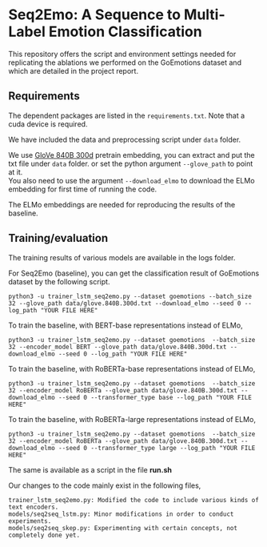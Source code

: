 # Seq2Emo: A Sequence to Multi-Label Emotion Classification

This repository offers the script and environment settings needed for replicating the ablations we performed on the GoEmotions dataset and which are detailed in the project report.


## Requirements
The dependent packages are listed in the `requirements.txt`. Note that a cuda device is required.

We have included the data and preprocessing script under `data` folder.

We use [GloVe 840B 300d](https://nlp.stanford.edu/projects/glove/) pretrain embedding, you can extract and put the txt file under ``data`` folder.
or set the python argument `--glove_path` to point at it.  
You also need to use the argument  `--download_elmo` to download the ELMo embedding for first time of running the code.

The ELMo embeddings are needed for reproducing the results of the baseline.

## Training/evaluation 
The training results of various models are available in the logs folder.

For Seq2Emo (baseline), you can get the classification result of GoEmotions dataset by the following script.   

```
python3 -u trainer_lstm_seq2emo.py --dataset goemotions --batch_size 32 --glove_path data/glove.840B.300d.txt --download_elmo --seed 0 --log_path "YOUR FILE HERE"
```

To train the baseline, with BERT-base representations instead of ELMo,
```
python3 -u trainer_lstm_seq2emo.py --dataset goemotions  --batch_size 32 --encoder_model BERT --glove_path data/glove.840B.300d.txt --download_elmo --seed 0 --log_path "YOUR FILE HERE"
```

To train the baseline, with RoBERTa-base representations instead of ELMo,
```
python3 -u trainer_lstm_seq2emo.py --dataset goemotions  --batch_size 32 --encoder_model RoBERTa --glove_path data/glove.840B.300d.txt --download_elmo --seed 0 --transformer_type base --log_path "YOUR FILE HERE"
```

To train the baseline, with RoBERTa-large representations instead of ELMo,
```
python3 -u trainer_lstm_seq2emo.py --dataset goemotions  --batch_size 32 --encoder_model RoBERTa --glove_path data/glove.840B.300d.txt --download_elmo --seed 0 --transformer_type large --log_path "YOUR FILE HERE"
```

The same is available as a script in the file **run.sh**

Our changes to the code mainly exist in the following files,
```
trainer_lstm_seq2emo.py: Modified the code to include various kinds of text encoders.
models/seq2seq_lstm.py: Minor modifications in order to conduct experiments.
models/seq2seq_skep.py: Experimenting with certain concepts, not completely done yet.
```



